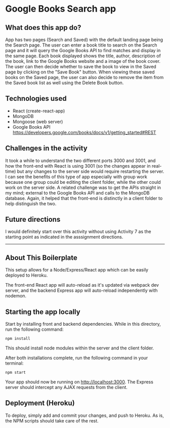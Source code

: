 # Google Books Search app

## What does this app do?
App has two pages (Search and Saved) with the default landing page being the Search page. The user can enter a book title to search on the Search page and it will query the Google Books API to find matches and display in the same page. Each book displayed shows the title, author, description of the book, link to the Google Books website and a image of the book cover. The user can then decide whether to save the book to view in the Saved page by clicking on the "Save Book" button. When viewing these saved books on the Saved page, the user can also decide to remove the item from the Saved book list as well using the Delete Book button.


## Technologies used
* React (create-react-app)
* MongoDB 
* Mongoose (web server)
* Google Books API
https://developers.google.com/books/docs/v1/getting_started#REST


## Challenges in the activity
It took a while to understand the two different ports 3000 and 3001, and how the front-end with React is using 3001 (so the changes appear in real-time) but any changes to the server side would require restarting the server. I can see the benefits of this type of app especially with group work because one group could be editing the client folder, while the other could work on the server side. 
A related challenge was to get the APIs straight in my mind; external to the Google Books API and calls to the MongoDB database. Again, it helped that the front-end is distinctly in a client folder to help distinguish the two.

## Future directions
I would definitely start over this activity without using Activity 7 as the starting point as indicated in the asssignment directions. 

---

## About This Boilerplate

This setup allows for a Node/Express/React app which can be easily deployed to Heroku.

The front-end React app will auto-reload as it's updated via webpack dev server, and the backend Express app will auto-reload independently with nodemon.

## Starting the app locally

Start by installing front and backend dependencies. While in this directory, run the following command:

```
npm install
```

This should install node modules within the server and the client folder.

After both installations complete, run the following command in your terminal:

```
npm start
```

Your app should now be running on <http://localhost:3000>. The Express server should intercept any AJAX requests from the client.

## Deployment (Heroku)

To deploy, simply add and commit your changes, and push to Heroku. As is, the NPM scripts should take care of the rest.
